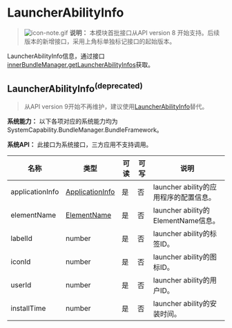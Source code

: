 # LauncherAbilityInfo



> ![icon-note.gif](public_sys-resources/icon-note.gif) **说明：**
> 本模块首批接口从API version 8 开始支持。后续版本的新增接口，采用上角标单独标记接口的起始版本。



LauncherAbilityInfo信息，通过接口[innerBundleManager.getLauncherAbilityInfos](js-apis-Bundle-InnerBundleManager.md)获取。

## LauncherAbilityInfo<sup>(deprecated)<sup>

> 从API version 9开始不再维护，建议使用[LauncherAbilityInfo](js-apis-bundleManager-launcherAbilityInfo.md)替代。

 **系统能力：** 以下各项对应的系统能力均为SystemCapability.BundleManager.BundleFramework。

 **系统API：** 此接口为系统接口，三方应用不支持调用。

| 名称            | 类型                                                 | 可读 | 可写 | 说明                                   |
| --------------- | ---------------------------------------------------- | ---- | ---- | -------------------------------------- |
| applicationInfo | [ApplicationInfo](js-apis-bundle-ApplicationInfo.md) | 是   | 否   | launcher ability的应用程序的配置信息。 |
| elementName     | [ElementName](js-apis-bundle-ElementName.md)         | 是   | 否   | launcher ability的ElementName信息。    |
| labelId         | number                                               | 是   | 否   | launcher ability的标签ID。             |
| iconId          | number                                               | 是   | 否   | launcher ability的图标ID。             |
| userId          | number                                               | 是   | 否   | launcher ability的用户ID。             |
| installTime     | number                                               | 是   | 否   | launcher ability的安装时间。           |